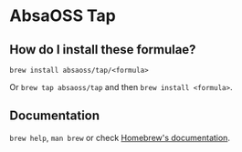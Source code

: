# AbsaOSS Tap

## How do I install these formulae?

`brew install absaoss/tap/<formula>`

Or `brew tap absaoss/tap` and then `brew install <formula>`.

## Documentation

`brew help`, `man brew` or check [Homebrew's documentation](https://docs.brew.sh).
